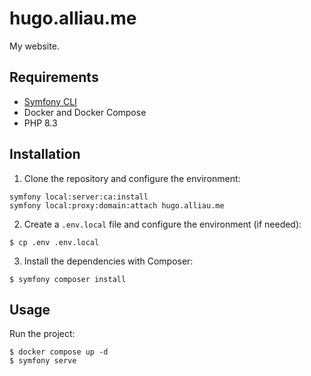 # hugo.alliau.me

My website.

## Requirements

- [Symfony CLI](https://symfony.com/download)
- Docker and Docker Compose
- PHP 8.3

## Installation

1. Clone the repository and configure the environment:
```shell
symfony local:server:ca:install
symfony local:proxy:domain:attach hugo.alliau.me
```

2. Create a `.env.local` file and configure the environment (if needed):
```shell
$ cp .env .env.local
```

3. Install the dependencies with Composer:
```shell
$ symfony composer install
```

## Usage

Run the project:

```shell
$ docker compose up -d
$ symfony serve
```
